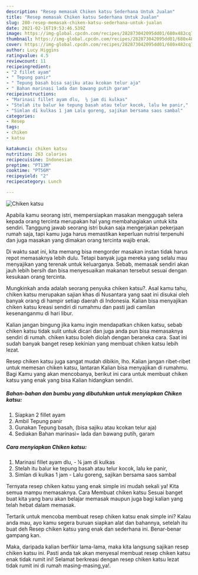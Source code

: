 ```yaml
---
description: "Resep memasak Chiken katsu Sederhana Untuk Jualan"
title: "Resep memasak Chiken katsu Sederhana Untuk Jualan"
slug: 280-resep-memasak-chiken-katsu-sederhana-untuk-jualan
date: 2021-02-16T19:53:46.539Z
image: https://img-global.cpcdn.com/recipes/282873042095dd01/680x482cq70/chiken-katsu-foto-resep-utama.jpg
thumbnail: https://img-global.cpcdn.com/recipes/282873042095dd01/680x482cq70/chiken-katsu-foto-resep-utama.jpg
cover: https://img-global.cpcdn.com/recipes/282873042095dd01/680x482cq70/chiken-katsu-foto-resep-utama.jpg
author: Lucy Higgins
ratingvalue: 4.5
reviewcount: 11
recipeingredient:
- "2 fillet ayam"
- " Tepung panir"
- " Tepung basah bisa sajiku atau kcokan telur aja"
- " Bahan marinasi lada dan bawang putih garam"
recipeinstructions:
- "Marinasi fillet ayam dlu,  ¼ jam di kulkas"
- "Stelah itu balur ke tepung basah atau telur kocok, lalu ke panir,"
- "Simlan di kulkas 1 jam Lalu goreng, sajikan bersama saos sambal"
categories:
- Resep
tags:
- chiken
- katsu

katakunci: chiken katsu 
nutrition: 263 calories
recipecuisine: Indonesian
preptime: "PT13M"
cooktime: "PT56M"
recipeyield: "2"
recipecategory: Lunch

---
```



![Chiken katsu](https://img-global.cpcdn.com/recipes/282873042095dd01/680x482cq70/chiken-katsu-foto-resep-utama.jpg)

Apabila kamu seorang istri, mempersiapkan masakan menggugah selera kepada orang tercinta merupakan hal yang membahagiakan untuk kita sendiri. Tanggung jawab seorang istri bukan saja mengerjakan pekerjaan rumah saja, tapi kamu juga harus memastikan keperluan nutrisi terpenuhi dan juga masakan yang dimakan orang tercinta wajib enak.

Di waktu  saat ini, kita memang bisa mengorder masakan instan tidak harus repot memasaknya lebih dulu. Tetapi banyak juga mereka yang selalu mau menyajikan yang terenak untuk keluarganya. Sebab, memasak sendiri akan jauh lebih bersih dan bisa menyesuaikan makanan tersebut sesuai dengan kesukaan orang tercinta. 



Mungkinkah anda adalah seorang penyuka chiken katsu?. Asal kamu tahu, chiken katsu merupakan sajian khas di Nusantara yang saat ini disukai oleh banyak orang di hampir setiap daerah di Indonesia. Kalian bisa menyajikan chiken katsu kreasi sendiri di rumahmu dan pasti jadi camilan kesenanganmu di hari libur.

Kalian jangan bingung jika kamu ingin mendapatkan chiken katsu, sebab chiken katsu tidak sulit untuk dicari dan juga anda pun bisa memasaknya sendiri di rumah. chiken katsu boleh diolah dengan beraneka cara. Saat ini sudah banyak banget resep kekinian yang membuat chiken katsu lebih lezat.

Resep chiken katsu juga sangat mudah dibikin, lho. Kalian jangan ribet-ribet untuk memesan chiken katsu, lantaran Kalian bisa menyajikan di rumahmu. Bagi Kamu yang akan mencobanya, berikut ini cara untuk membuat chiken katsu yang enak yang bisa Kalian hidangkan sendiri.

<!--inarticleads1-->

##### Bahan-bahan dan bumbu yang dibutuhkan untuk menyiapkan Chiken katsu:

1. Siapkan 2 fillet ayam
1. Ambil  Tepung panir
1. Gunakan  Tepung basah, (bisa sajiku atau kcokan telur aja)
1. Sediakan  Bahan marinasi= lada dan bawang putih, garam




<!--inarticleads2-->

##### Cara menyiapkan Chiken katsu:

1. Marinasi fillet ayam dlu,  - ¼ jam di kulkas
1. Stelah itu balur ke tepung basah atau telur kocok, lalu ke panir,
1. Simlan di kulkas 1 jam - Lalu goreng, sajikan bersama saos sambal




Ternyata resep chiken katsu yang enak simple ini mudah sekali ya! Kita semua mampu memasaknya. Cara Membuat chiken katsu Sesuai banget buat kita yang baru akan belajar memasak maupun juga bagi kalian yang telah hebat dalam memasak.

Tertarik untuk mencoba membuat resep chiken katsu enak simple ini? Kalau anda mau, ayo kamu segera buruan siapkan alat dan bahannya, setelah itu buat deh Resep chiken katsu yang enak dan sederhana ini. Benar-benar gampang kan. 

Maka, daripada kalian berfikir lama-lama, maka kita langsung sajikan resep chiken katsu ini. Pasti anda tak akan menyesal membuat resep chiken katsu enak tidak rumit ini! Selamat berkreasi dengan resep chiken katsu lezat tidak rumit ini di rumah masing-masing,ya!.

